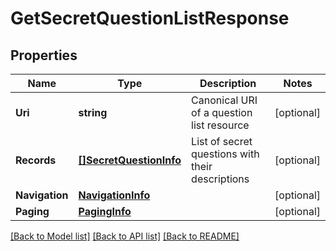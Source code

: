 # GetSecretQuestionListResponse

## Properties
Name | Type | Description | Notes
------------ | ------------- | ------------- | -------------
**Uri** | **string** | Canonical URI of a question list resource | [optional] 
**Records** | [**[]SecretQuestionInfo**](SecretQuestionInfo.md) | List of secret questions with their descriptions | [optional] 
**Navigation** | [**NavigationInfo**](NavigationInfo.md) |  | [optional] 
**Paging** | [**PagingInfo**](PagingInfo.md) |  | [optional] 

[[Back to Model list]](../README.md#documentation-for-models) [[Back to API list]](../README.md#documentation-for-api-endpoints) [[Back to README]](../README.md)


